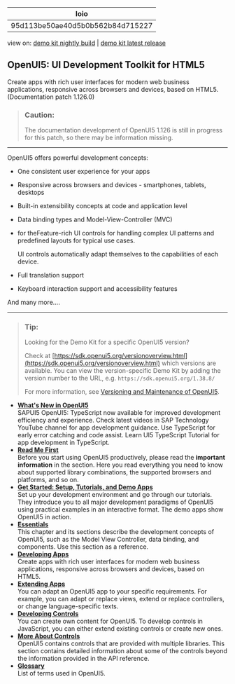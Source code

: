 <!-- loio95d113be50ae40d5b0b562b84d715227 -->

| loio |
| -----|
| 95d113be50ae40d5b0b562b84d715227 |

<div id="loio">

view on: [demo kit nightly build](https://sdk.openui5.org/nightly/#/topic/95d113be50ae40d5b0b562b84d715227) | [demo kit latest release](https://sdk.openui5.org/topic/95d113be50ae40d5b0b562b84d715227)</div>

## OpenUI5: UI Development Toolkit for HTML5

Create apps with rich user interfaces for modern web business applications, responsive across browsers and devices, based on HTML5. \(Documentation patch 1.126.0\)

> ### Caution:  
> The documentation development of OpenUI5 1.126 is still in progress for this patch, so there may be information missing. 

***

OpenUI5 offers powerful development concepts:

-   One consistent user experience for your apps

-   Responsive across browsers and devices - smartphones, tablets, desktops

-   Built-in extensibility concepts at code and application level

-   Data binding types and Model-View-Controller \(MVC\)

-   for theFeature-rich UI controls for handling complex UI patterns and predefined layouts for typical use cases.

    UI controls automatically adapt themselves to the capabilities of each device.

-   Full translation support

-   Keyboard interaction support and accessibility features


And many more....

***

> ### Tip:  
> Looking for the Demo Kit for a specific OpenUI5 version?
> 
> Check at [https://sdk.openui5.org/versionoverview.html](https://sdk.openui5.org/versionoverview.html) which versions are available. You can view the version-specific Demo Kit by adding the version number to the URL, e.g. `https://sdk.openui5.org/1.38.8/`
> 
> For more information, see [Versioning and Maintenance of OpenUI5](Versioning_and_Maintenance_of_OpenUI5_91f0214.md).

-   **[What's New in OpenUI5](What_s_New_in_OpenUI5_99ac68a.md "SAPUI5 OpenUI5: TypeScript now available for improved development
		efficiency and experience. Check latest videos in SAP Technology YouTube channel for app
		development guidance. Use TypeScript for early error catching and code assist. Learn UI5
		TypeScript Tutorial for app development in TypeScript.")**  
SAPUI5 OpenUI5: TypeScript now available for improved development efficiency and experience. Check latest videos in SAP Technology YouTube channel for app development guidance. Use TypeScript for early error catching and code assist. Learn UI5 TypeScript Tutorial for app development in TypeScript.
-   **[Read Me First](Read_Me_First_167193c.md "Before you start using OpenUI5 productively, please read the important information in the section.
		Here you read everything you need to know about supported library combinations, the
		supported browsers and platforms, and so on.")**  
Before you start using OpenUI5 productively, please read the **important information** in the section. Here you read everything you need to know about supported library combinations, the supported browsers and platforms, and so on.
-   **[Get Started: Setup, Tutorials, and Demo Apps](Get_Started_Setup_Tutorials_and_Demo_Apps_8b49fc1.md "Set up your development environment and go through our tutorials. They introduce you to all major development paradigms of OpenUI5 using practical examples in an interactive format. The demo apps show
			OpenUI5 in action.")**  
Set up your development environment and go through our tutorials. They introduce you to all major development paradigms of OpenUI5 using practical examples in an interactive format. The demo apps show OpenUI5 in action.
-   **[Essentials](Essentials_ec699e0.md "This chapter and its sections describe the development concepts of OpenUI5, such as the
		Model View Controller, data binding, and components. Use this section as a reference.")**  
This chapter and its sections describe the development concepts of OpenUI5, such as the Model View Controller, data binding, and components. Use this section as a reference.
-   **[Developing Apps](Developing_Apps_23cfd95.md "Create apps with rich user interfaces for modern web business applications,
		responsive across browsers and devices, based on HTML5.")**  
Create apps with rich user interfaces for modern web business applications, responsive across browsers and devices, based on HTML5.
-   **[Extending Apps](Extending_Apps_a264a9a.md "You can adapt an OpenUI5 app
		to your specific requirements. For example, you can adapt or replace views, extend or
		replace controllers, or change language-specific texts.")**  
You can adapt an OpenUI5 app to your specific requirements. For example, you can adapt or replace views, extend or replace controllers, or change language-specific texts.
-   **[Developing Controls](Developing_Controls_8dcab00.md "You can create own content for OpenUI5. To develop controls in
		JavaScript, you can either extend existing controls or create new ones.")**  
You can create own content for OpenUI5. To develop controls in JavaScript, you can either extend existing controls or create new ones.
-   **[More About Controls](More_About_Controls_3ec6808.md "OpenUI5 contains controls that are provided with multiple libraries. This section
		contains detailed information about some of the controls beyond the information provided in the API reference.")**  
OpenUI5 contains controls that are provided with multiple libraries. This section contains detailed information about some of the controls beyond the information provided in the API reference.
-   **[Glossary](Glossary_9ef211e.md "List of terms used in OpenUI5.")**  
List of terms used in OpenUI5.

